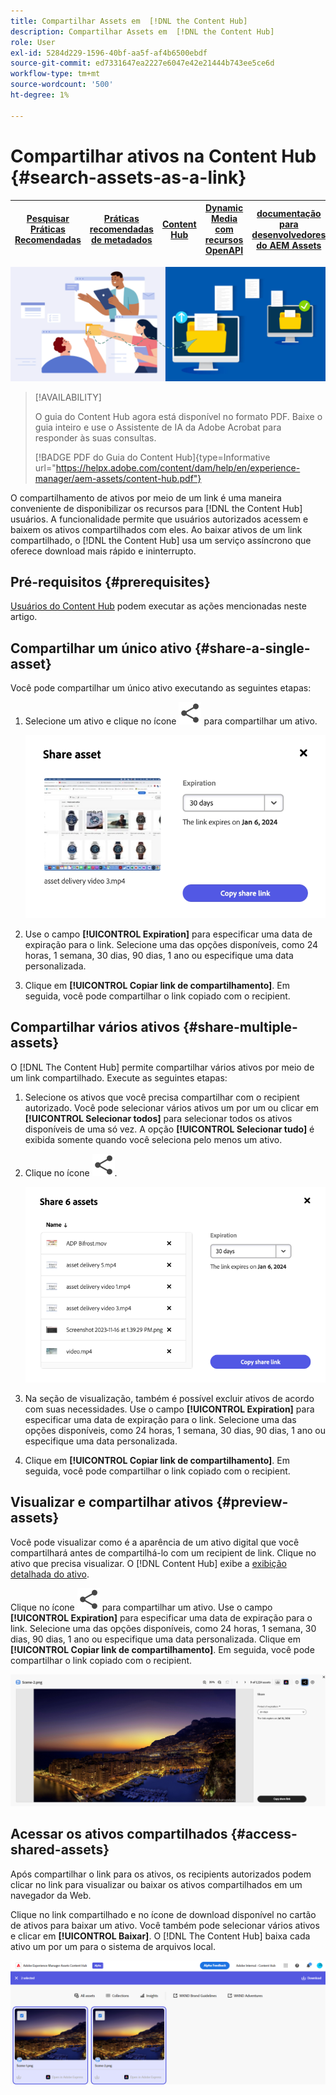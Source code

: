 ```yaml
---
title: Compartilhar Assets em  [!DNL the Content Hub]
description: Compartilhar Assets em  [!DNL the Content Hub]
role: User
exl-id: 5284d229-1596-40bf-aa5f-af4b6500ebdf
source-git-commit: ed7331647ea2227e6047e42e21444b743ee5ce6d
workflow-type: tm+mt
source-wordcount: '500'
ht-degree: 1%

---
```


# Compartilhar ativos na Content Hub {#search-assets-as-a-link}

| [Pesquisar Práticas Recomendadas](/help/assets/search-best-practices.md) | [Práticas recomendadas de metadados](/help/assets/metadata-best-practices.md) | [Content Hub](/help/assets/product-overview.md) | [Dynamic Media com recursos OpenAPI](/help/assets/dynamic-media-open-apis-overview.md) | [documentação para desenvolvedores do AEM Assets](https://developer.adobe.com/experience-cloud/experience-manager-apis/) |
| ------------- | --------------------------- |---------|----|-----|

![Compartilhar imagem do banner de ativos](assets/share-assets-banner.png)

>[!AVAILABILITY]
>
>O guia do Content Hub agora está disponível no formato PDF. Baixe o guia inteiro e use o Assistente de IA da Adobe Acrobat para responder às suas consultas.
>
>[!BADGE PDF do Guia do Content Hub]{type=Informative url="https://helpx.adobe.com/content/dam/help/en/experience-manager/aem-assets/content-hub.pdf"}

O compartilhamento de ativos por meio de um link é uma maneira conveniente de disponibilizar os recursos para [!DNL the Content Hub] usuários. A funcionalidade permite que usuários autorizados acessem e baixem os ativos compartilhados com eles. Ao baixar ativos de um link compartilhado, o [!DNL the Content Hub] usa um serviço assíncrono que oferece download mais rápido e ininterrupto.

## Pré-requisitos {#prerequisites}

[Usuários do Content Hub](deploy-content-hub.md#onboard-content-hub-users) podem executar as ações mencionadas neste artigo.

## Compartilhar um único ativo {#share-a-single-asset}

Você pode compartilhar um único ativo executando as seguintes etapas:

1. Selecione um ativo e clique no ícone ![compartilhar](assets/share.svg) para compartilhar um ativo.

   ![Compartilhando um único ativo](assets/sharing-single-asset.png)

1. Use o campo **[!UICONTROL Expiration]** para especificar uma data de expiração para o link. Selecione uma das opções disponíveis, como 24 horas, 1 semana, 30 dias, 90 dias, 1 ano ou especifique uma data personalizada.

1. Clique em **[!UICONTROL Copiar link de compartilhamento]**. Em seguida, você pode compartilhar o link copiado com o recipient.

## Compartilhar vários ativos {#share-multiple-assets}

O [!DNL The Content Hub] permite compartilhar vários ativos por meio de um link compartilhado. Execute as seguintes etapas:

1. Selecione os ativos que você precisa compartilhar com o recipient autorizado. Você pode selecionar vários ativos um por um ou clicar em **[!UICONTROL Selecionar todos]** para selecionar todos os ativos disponíveis de uma só vez. A opção **[!UICONTROL Selecionar tudo]** é exibida somente quando você seleciona pelo menos um ativo.

1. Clique no ícone ![compartilhar](assets/share.svg).

   ![Compartilhamento de vários ativos](assets/sharing-multiple-assets.png)

1. Na seção de visualização, também é possível excluir ativos de acordo com suas necessidades. Use o campo **[!UICONTROL Expiration]** para especificar uma data de expiração para o link. Selecione uma das opções disponíveis, como 24 horas, 1 semana, 30 dias, 90 dias, 1 ano ou especifique uma data personalizada.

1. Clique em **[!UICONTROL Copiar link de compartilhamento]**. Em seguida, você pode compartilhar o link copiado com o recipient.

## Visualizar e compartilhar ativos {#preview-assets}

Você pode visualizar como é a aparência de um ativo digital que você compartilhará antes de compartilhá-lo com um recipient de link. Clique no ativo que precisa visualizar. O [!DNL Content Hub] exibe a [exibição detalhada do ativo](asset-properties-content-hub.md).

Clique no ícone ![compartilhar](assets/share.svg) para compartilhar um ativo. Use o campo **[!UICONTROL Expiration]** para especificar uma data de expiração para o link. Selecione uma das opções disponíveis, como 24 horas, 1 semana, 30 dias, 90 dias, 1 ano ou especifique uma data personalizada. Clique em **[!UICONTROL Copiar link de compartilhamento]**. Em seguida, você pode compartilhar o link copiado com o recipient.

![Visualizar ativos no Content Hub](assets/preview-assets-content-hub.png)

## Acessar os ativos compartilhados {#access-shared-assets}

Após compartilhar o link para os ativos, os recipients autorizados podem clicar no link para visualizar ou baixar os ativos compartilhados em um navegador da Web.

Clique no link compartilhado e no ícone de download disponível no cartão de ativos para baixar um ativo.  Você também pode selecionar vários ativos e clicar em **[!UICONTROL Baixar]**. <!--You can either download original assets or Original+Renditions of an asset.--> O [!DNL The Content Hub] baixa cada ativo um por um para o sistema de arquivos local.

![Acessar Links Compartilhados](assets/content-hub-access-shared-links.png)
